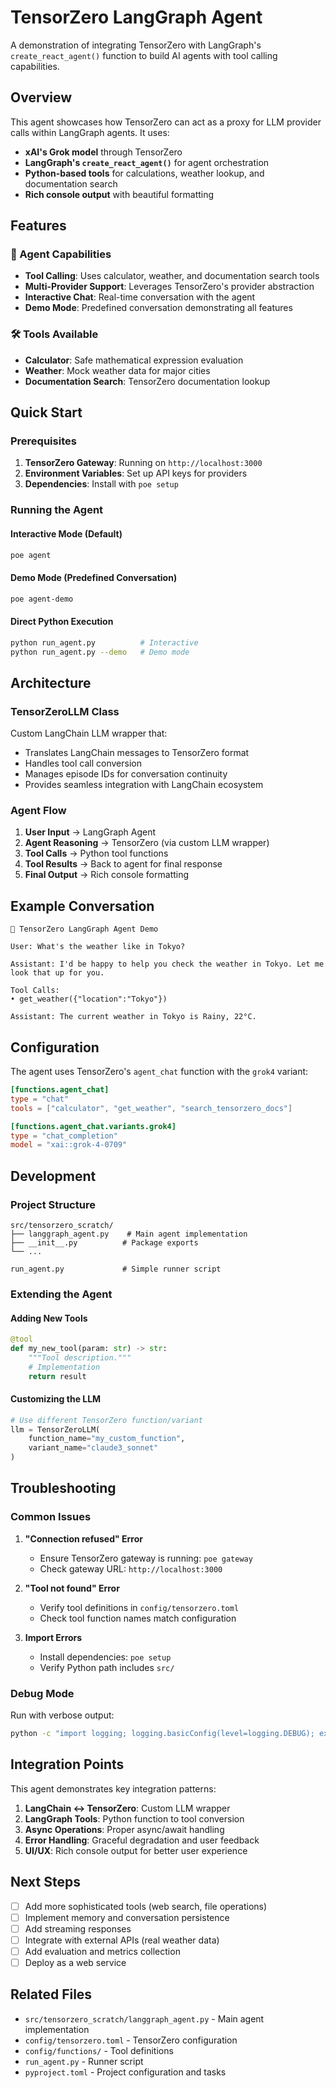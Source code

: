 # TensorZero LangGraph Agent

A demonstration of integrating TensorZero with LangGraph's `create_react_agent()` function to build AI agents with tool calling capabilities.

## Overview

This agent showcases how TensorZero can act as a proxy for LLM provider calls within LangGraph agents. It uses:

- **xAI's Grok model** through TensorZero
- **LangGraph's `create_react_agent()`** for agent orchestration
- **Python-based tools** for calculations, weather lookup, and documentation search
- **Rich console output** with beautiful formatting

## Features

### 🤖 Agent Capabilities
- **Tool Calling**: Uses calculator, weather, and documentation search tools
- **Multi-Provider Support**: Leverages TensorZero's provider abstraction
- **Interactive Chat**: Real-time conversation with the agent
- **Demo Mode**: Predefined conversation demonstrating all features

### 🛠️ Tools Available
- **Calculator**: Safe mathematical expression evaluation
- **Weather**: Mock weather data for major cities
- **Documentation Search**: TensorZero documentation lookup

## Quick Start

### Prerequisites
1. **TensorZero Gateway**: Running on `http://localhost:3000`
2. **Environment Variables**: Set up API keys for providers
3. **Dependencies**: Install with `poe setup`

### Running the Agent

#### Interactive Mode (Default)
```bash
poe agent
```

#### Demo Mode (Predefined Conversation)
```bash
poe agent-demo
```

#### Direct Python Execution
```bash
python run_agent.py          # Interactive
python run_agent.py --demo   # Demo mode
```

## Architecture

### TensorZeroLLM Class
Custom LangChain LLM wrapper that:
- Translates LangChain messages to TensorZero format
- Handles tool call conversion
- Manages episode IDs for conversation continuity
- Provides seamless integration with LangChain ecosystem

### Agent Flow
1. **User Input** → LangGraph Agent
2. **Agent Reasoning** → TensorZero (via custom LLM wrapper)
3. **Tool Calls** → Python tool functions
4. **Tool Results** → Back to agent for final response
5. **Final Output** → Rich console formatting

## Example Conversation

```
🤖 TensorZero LangGraph Agent Demo

User: What's the weather like in Tokyo?

Assistant: I'd be happy to help you check the weather in Tokyo. Let me look that up for you.

Tool Calls:
• get_weather({"location":"Tokyo"})

Assistant: The current weather in Tokyo is Rainy, 22°C.
```

## Configuration

The agent uses TensorZero's `agent_chat` function with the `grok4` variant:

```toml
[functions.agent_chat]
type = "chat"
tools = ["calculator", "get_weather", "search_tensorzero_docs"]

[functions.agent_chat.variants.grok4]
type = "chat_completion"
model = "xai::grok-4-0709"
```

## Development

### Project Structure
```
src/tensorzero_scratch/
├── langgraph_agent.py    # Main agent implementation
├── __init__.py          # Package exports
└── ...

run_agent.py             # Simple runner script
```

### Extending the Agent

#### Adding New Tools
```python
@tool
def my_new_tool(param: str) -> str:
    """Tool description."""
    # Implementation
    return result
```

#### Customizing the LLM
```python
# Use different TensorZero function/variant
llm = TensorZeroLLM(
    function_name="my_custom_function",
    variant_name="claude3_sonnet"
)
```

## Troubleshooting

### Common Issues

1. **"Connection refused" Error**
   - Ensure TensorZero gateway is running: `poe gateway`
   - Check gateway URL: `http://localhost:3000`

2. **"Tool not found" Error**
   - Verify tool definitions in `config/tensorzero.toml`
   - Check tool function names match configuration

3. **Import Errors**
   - Install dependencies: `poe setup`
   - Verify Python path includes `src/`

### Debug Mode
Run with verbose output:
```bash
python -c "import logging; logging.basicConfig(level=logging.DEBUG); exec(open('run_agent.py').read())"
```

## Integration Points

This agent demonstrates key integration patterns:

1. **LangChain ↔ TensorZero**: Custom LLM wrapper
2. **LangGraph Tools**: Python function to tool conversion
3. **Async Operations**: Proper async/await handling
4. **Error Handling**: Graceful degradation and user feedback
5. **UI/UX**: Rich console output for better user experience

## Next Steps

- [ ] Add more sophisticated tools (web search, file operations)
- [ ] Implement memory and conversation persistence
- [ ] Add streaming responses
- [ ] Integrate with external APIs (real weather data)
- [ ] Add evaluation and metrics collection
- [ ] Deploy as a web service

## Related Files

- `src/tensorzero_scratch/langgraph_agent.py` - Main agent implementation
- `config/tensorzero.toml` - TensorZero configuration
- `config/functions/` - Tool definitions
- `run_agent.py` - Runner script
- `pyproject.toml` - Project configuration and tasks
